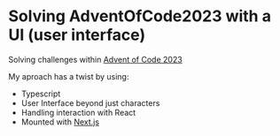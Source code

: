 # Solving AdventOfCode2023 with a UI (user interface)

Solving challenges within [Advent of Code 2023](https://adventofcode.com/2023)

My aproach has a twist by using:
- Typescript
- User Interface beyond just characters
- Handling interaction with React
- Mounted with [Next.js](https://nextjs.org/)

